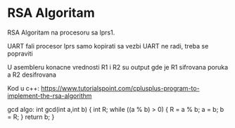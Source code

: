 # RSA Algoritam

RSA Algoritam na procesoru sa lprs1.

UART fali procesor lprs samo kopirati sa vezbi
UART ne radi, treba se popraviti

U asembleru konacne vrednosti R1 i R2 su output gde je R1 sifrovana poruka a R2 desifrovana

Kod u c++: https://www.tutorialspoint.com/cplusplus-program-to-implement-the-rsa-algorithm

gcd algo:
int gcd(int a,int b) {
  int R;
  while ((a % b) > 0)  {
    R = a % b;
    a = b;
    b = R;
  }
  return b;
}
